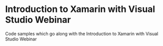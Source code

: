 # Introduction to Xamarin with Visual Studio Webinar

Code samples which go along with the Introduction to Xamarin with Visual Studio Webinar
